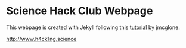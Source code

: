# Science Hack Club Webpage

This webpage is created with Jekyll following this <a href="http://jmcglone.com/guides/github-pages/">tutorial</a> by jmcglone.

http://www.h4ck1ng.science

